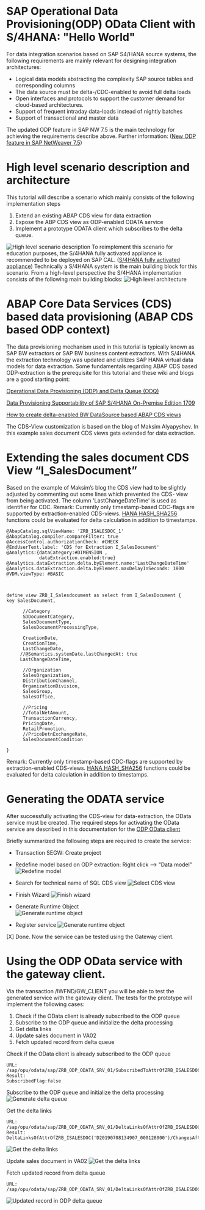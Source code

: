# SAP Operational Data Provisioning(ODP) OData Client with S/4HANA: "Hello World"
For data integration scenarios based on SAP S4/HANA source systems, the following requirements are mainly relevant for designing integration architectures:

* Logical data models abstracting the complexity SAP source tables and corresponding columns
* The data source must be delta-/CDC-enabled to avoid full delta loads 
* Open interfaces and protocols to support the customer demand for cloud-based architectures. 
* Support of frequent intraday data-loads instead of nightly batches
* Support of transactional and master data 


The updated ODP feature in SAP NW 7.5 is the main technology for achieving the requirements describe above. Further information: ([New ODP feature in SAP NetWeaver 7.5]( https://wiki.scn.sap.com/wiki/display/BI/New+ODP+feature+in+SAP+NetWeaver+7.5))

# High level scenario description and architecture 
This tutorial will describe a scenario which mainly consists of the following implementation steps 
1)	Extend an existing ABAP CDS view for data extraction
2)	Expose the ABP CDS view as ODP-enabled ODATA service 
3)	Implement a prototype ODATA client which subscribes to the delta queue. 

![ High level scenario description]( https://github.com/ROBROICH/SAP_ODP_ODATA_CLIENT/blob/master/ODP_SCENARIO.PNG)
To reimplement this scenario for education purposes, the S/4HANA fully activated appliance is recommended to be deployed on SAP CAL. 
([S/4HANA fully activated appliance](https://blogs.sap.com/2018/12/12/sap-s4hana-fully-activated-appliance-create-your-sap-s4hana-1809-system-in-a-fraction-of-the-usual-setup-time/))
Technically a S/4HANA system is the main building block for this scenario. 
From a high-level perspective the S/4HANA implementation consists of the following main building blocks:
![ High level architecture]( https://github.com/ROBROICH/SAP_ODP_ODATA_CLIENT/blob/master/HIGH_LEVEL_ARCHITECTURE.PNG)

# ABAP Core Data Services (CDS) based data provisioning (ABAP CDS based ODP context)
The data provisioning mechanism used in this tutorial is typically known as SAP BW extractors or SAP BW business content extractors. With S/4HANA the extraction technology was updated and utilizes SAP HANA virtual data models for data extraction. 
Some fundamentals regarding ABAP CDS based ODP-extraction is the prerequisite for this tutorial and these wiki and blogs are a good starting point:

[Operational Data Provisioning (ODP) and Delta Queue (ODQ)]( https://wiki.scn.sap.com/wiki/pages/viewpage.action?pageId=449284646)

[Data Provisioning Supportability of SAP S/4HANA On-Premise Edition 1709
](https://blogs.sap.com/2016/07/07/data-extraction-supportability-of-sap-s4hana-on-premise-edition-1511-fps02/)

[How to create delta-enabled BW DataSource based ABAP CDS views
]( https://blogs.sap.com/2017/03/17/how-to-create-delta-enabled-bw-datasource-based-abap-cds-views/)

The CDS-View customization is based on the blog of Maksim Alyapyshev. In this example sales document CDS views gets extended for data extraction. 

# Extending the sales document CDS View “I_SalesDocument”

Based on the example of Maksim’s blog the CDS view had to be slightly adjusted by commenting out some lines which prevented the CDS- view from being activated. 
The column 'LastChangeDateTime' is used as identifier for CDC. 
Remark: 
Currently only timestamp-based CDC-flags are supported by extraction-enabled CDS-views.
[HANA HASH_SHA256](https://help.sap.com/viewer/4fe29514fd584807ac9f2a04f6754767/2.0.01/en-US/d22ecca9d2951014850492e8c88d498c.html/) functions could be evaluated for delta calculation in addition to timestamps. 

```
@AbapCatalog.sqlViewName: 'ZRB_ISALESDOC_1'
@AbapCatalog.compiler.compareFilter: true
@AccessControl.authorizationCheck: #CHECK
@EndUserText.label: 'CDS for Extraction I_SalesDocument'
@Analytics:{dataCategory:#DIMENSION ,
            dataExtraction.enabled:true}
@Analytics.dataExtraction.delta.byElement.name:'LastChangeDateTime'
@Analytics.dataExtraction.delta.byElement.maxDelayInSeconds: 1800
@VDM.viewType: #BASIC

            

define view ZRB_I_Salesdocument as select from I_SalesDocument {
key SalesDocument,

      //Category
      SDDocumentCategory,
      SalesDocumentType,
      SalesDocumentProcessingType,

      CreationDate,
      CreationTime,
      LastChangeDate,
     //@Semantics.systemDate.lastChangedAt: true
     LastChangeDateTime,

      //Organization
      SalesOrganization,
      DistributionChannel,
      OrganizationDivision,
      SalesGroup,
      SalesOffice,
      
      //Pricing
      //TotalNetAmount,
      TransactionCurrency,
      PricingDate,
      RetailPromotion,
      //PriceDetnExchangeRate,
      SalesDocumentCondition
    
}   
```


Remark: 
Currently only timestamp-based CDC-flags are supported by extraction-enabled CDS-views.
[HANA HASH_SHA256](https://help.sap.com/viewer/4fe29514fd584807ac9f2a04f6754767/2.0.01/en-US/d22ecca9d2951014850492e8c88d498c.html/) functions could be evaluated for delta calculation in addition to timestamps. 

# Generating the ODATA service 

After successfully activating the CDS-view for data-extraction, the OData service must be created.
The required steps for activating the OData service are described in this documentation for the [ODP OData client]( https://help.sap.com/viewer/dd104a87ab9249968e6279e61378ff66/11.0.7/en-US/11853413cf124dde91925284133c007d.html) 

Briefly summarized the following steps are required to create the service:
* Transaction SEGW: Create project

* Redefine model based on ODP extraction: Right click --> “Data model” 
![ Redefine model]( https://github.com/ROBROICH/SAP_ODP_ODATA_CLIENT/blob/master/ODP_CREATE_MODEL_1.png)

* Search for technical name of SQL CDS view
![ Select CDS view]( https://github.com/ROBROICH/SAP_ODP_ODATA_CLIENT/blob/master/ODP_CREATE_MODEL_2.png)

* Finish Wizard 
![Finish wizard]( https://github.com/ROBROICH/SAP_ODP_ODATA_CLIENT/blob/master/ODP_CREATE_MODEL_3.jpg)

* Generate Runtime Object  
![Generate runtime object]( https://github.com/ROBROICH/SAP_ODP_ODATA_CLIENT/blob/master/ODP_CREATE_MODEL_4.png)

* Register service 
![Generate runtime object]( https://github.com/ROBROICH/SAP_ODP_ODATA_CLIENT/blob/master/ODP_CREATE_MODEL_5.png)

[X] Done. Now the service can be tested using the Gateway client.

# Using the ODP OData service with the gateway client.
Via the transaction /IWFND/GW_CLIENT you will be able to test the generated service with the gateway client. 
The tests for the prototype will implement the following cases:
1)	Check if the OData client is already subscribed to the ODP queue 
2)	Subscribe to the ODP queue and initialize the delta processing 
3)	Get delta links
4)	Update sales document in VA02 
5)	Fetch updated record from delta queue 

Check if the OData client is already subscribed to the ODP queue 
```
URL: 
/sap/opu/odata/sap/ZRB_ODP_ODATA_SRV_01/SubscribedToAttrOfZRB_ISALESDOC
Result: 
SubscribedFlag:false
```

Subscribe to the ODP queue and initialize the delta processing 
![Generate delta queue]( https://github.com/ROBROICH/SAP_ODP_ODATA_CLIENT/blob/master/ODP_CREATE_MODEL_6.png)

Get the delta links 
```
URL: 
/sap/opu/odata/sap/ZRB_ODP_ODATA_SRV_01/DeltaLinksOfAttrOfZRB_ISALESDOC
Result: 
DeltaLinksOfAttrOfZRB_ISALESDOC('D20190708134907_000128000')/ChangesAfter
```
![Get the delta links]( https://github.com/ROBROICH/SAP_ODP_ODATA_CLIENT/blob/master/ODP_CREATE_MODEL_7.png)

Update sales document in VA02 
![Get the delta links]( https://github.com/ROBROICH/SAP_ODP_ODATA_CLIENT/blob/master/ODP_CREATE_MODEL_7.png)

Fetch updated record from delta queue 
```
URL: 
/sap/opu/odata/sap/ZRB_ODP_ODATA_SRV_01/DeltaLinksOfAttrOfZRB_ISALESDOC/DeltaLinksOfAttrOfZRB_ISALESDOC('D20190708134907_000128000')/ChangesAfter
```
![Updated record in ODP delta queue]( https://github.com/ROBROICH/SAP_ODP_ODATA_CLIENT/blob/master/ODP_CREATE_MODEL_8.png)



